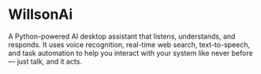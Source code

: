 # WillsonAi
A Python-powered AI desktop assistant that listens, understands, and responds. It uses voice recognition, real-time web search, text-to-speech, and task automation to help you interact with your system like never before — just talk, and it acts.
